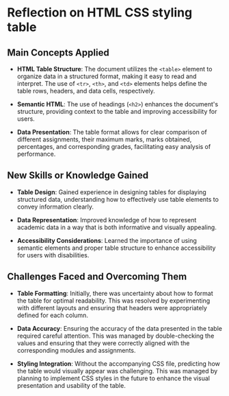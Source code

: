 # Reflection on HTML CSS styling table



## Main Concepts Applied

- **HTML Table Structure**: The document utilizes the `<table>` element to organize data in a structured format, making it easy to read and interpret. The use of `<tr>`, `<th>`, and `<td>` elements helps define the table rows, headers, and data cells, respectively.

- **Semantic HTML**: The use of headings (`<h2>`) enhances the document's structure, providing context to the table and improving accessibility for users.

- **Data Presentation**: The table format allows for clear comparison of different assignments, their maximum marks, marks obtained, percentages, and corresponding grades, facilitating easy analysis of performance.



## New Skills or Knowledge Gained

- **Table Design**: Gained experience in designing tables for displaying structured data, understanding how to effectively use table elements to convey information clearly.

- **Data Representation**: Improved knowledge of how to represent academic data in a way that is both informative and visually appealing.

- **Accessibility Considerations**: Learned the importance of using semantic elements and proper table structure to enhance accessibility for users with disabilities.



## Challenges Faced and Overcoming Them

- **Table Formatting**: Initially, there was uncertainty about how to format the table for optimal readability. This was resolved by experimenting with different layouts and ensuring that headers were appropriately defined for each column.

- **Data Accuracy**: Ensuring the accuracy of the data presented in the table required careful attention. This was managed by double-checking the values and ensuring that they were correctly aligned with the corresponding modules and assignments.

- **Styling Integration**: Without the accompanying CSS file, predicting how the table would visually appear was challenging. This was managed by planning to implement CSS styles in the future to enhance the visual presentation and usability of the table.

